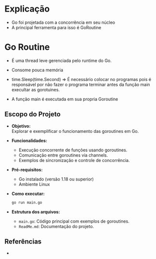 # Explicação

- Go foi projetada com a concorrência em seu núcleo
- A principal ferramenta para isso é GoRoutine

# Go Routine

-  É uma thread leve gerenciada pelo runtime do Go.
- Consome pouca memória

- time.Sleep(time.Second) => É necessário colocar no programas pois é responsável por não fazer o programa terminar antes da função main execultar as gorotuines.
- A função main é executada em sua propria Goroutine 







## Escopo do Projeto

- **Objetivo:**  
  Explorar e exemplificar o funcionamento das goroutines em Go.

- **Funcionalidades:**
  - Execução concorrente de funções usando goroutines.
  - Comunicação entre goroutines via channels.
  - Exemplos de sincronização e controle de concorrência.

- **Pré-requisitos:**
  - Go instalado (versão 1.18 ou superior)
  - Ambiente Linux

- **Como executar:**
  ```bash
  go run main.go
  ```

- **Estrutura dos arquivos:**
  - `main.go`: Código principal com exemplos de goroutines.
  - `ReadMe.md`: Documentação do projeto.

## Referências

-